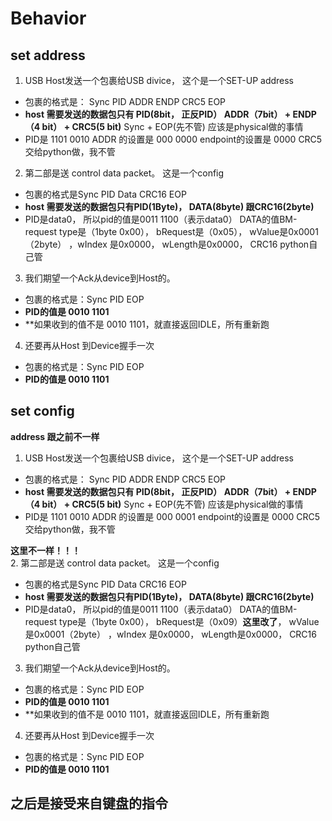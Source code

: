 # Behavior

## set address
1. USB Host发送一个包裹给USB divice， 这个是一个SET-UP address
- 包裹的格式是： Sync  PID  ADDR  ENDP  CRC5  EOP
- **host 需要发送的数据包只有 PID(8bit， 正反PID） ADDR（7bit） + ENDP（4 bit） + CRC5(5 bit)** Sync + EOP(先不管) 应该是physical做的事情
- PID是 1101 0010  ADDR 的设置是 000 0000 endpoint的设置是 0000 CRC5交给python做，我不管


2. 第二部是送 control data packet。 这是一个config
- 包裹的格式是Sync  PID  Data	CRC16   EOP
- **host 需要发送的数据包只有PID(1Byte)， DATA(8byte) 跟CRC16(2byte)**
- PID是data0， 所以pid的值是0011 1100（表示data0） DATA的值BM-request type是（1byte 0x00）， bRequest是（0x05）， wValue是0x0001（2byte）	，wIndex 是0x0000， wLength是0x0000， CRC16 python自己管


3. 我们期望一个Ack从device到Host的。 
- 包裹的格式是：Sync	PID  EOP
- **PID的值是 0010 1101**
- **如果收到的值不是 0010 1101，就直接返回IDLE，所有重新跑 

4. 还要再从Host 到Device握手一次
- 包裹的格式是：Sync	PID  EOP
- **PID的值是 0010 1101**



## set config
**address 跟之前不一样**    
1. USB Host发送一个包裹给USB divice， 这个是一个SET-UP address
- 包裹的格式是： Sync  PID  ADDR  ENDP  CRC5  EOP
- **host 需要发送的数据包只有 PID(8bit， 正反PID） ADDR（7bit） + ENDP（4 bit） + CRC5(5 bit)** Sync + EOP(先不管) 应该是physical做的事情
- PID是 1101 0010  ADDR 的设置是 000 0001 endpoint的设置是 0000 CRC5交给python做，我不管

**这里不一样！！！**   
2. 第二部是送 control data packet。 这是一个config
- 包裹的格式是Sync  PID  Data	CRC16   EOP
- **host 需要发送的数据包只有PID(1Byte)， DATA(8byte) 跟CRC16(2byte)**
- PID是data0， 所以pid的值是0011 1100（表示data0） DATA的值BM-request type是（1byte 0x00）， bRequest是（0x09）**这里改了**， wValue是0x0001（2byte）	，wIndex 是0x0000， wLength是0x0000， CRC16 python自己管


3. 我们期望一个Ack从device到Host的。 
- 包裹的格式是：Sync	PID  EOP
- **PID的值是 0010 1101**
- **如果收到的值不是 0010 1101，就直接返回IDLE，所有重新跑 

4. 还要再从Host 到Device握手一次
- 包裹的格式是：Sync	PID  EOP
- **PID的值是 0010 1101**


## 之后是接受来自键盘的指令




